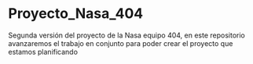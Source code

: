 # Proyecto_Nasa_404
Segunda versión del proyecto de la Nasa equipo 404, en este repositorio  avanzaremos el trabajo en conjunto para poder crear el proyecto que estamos planificando
